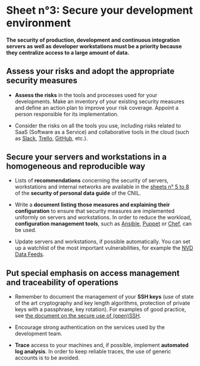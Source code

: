 # Sheet n°3: Secure your development environment

#### The security of production, development and continuous integration servers as well as developer workstations must be a priority because they centralize access to a large amount of data.

## Assess your risks and adopt the appropriate security measures

* **Assess the risks** in the tools and processes used for your developments. Make an inventory of your existing security measures and define an action plan to improve your risk coverage. Appoint a person responsible for its implementation.

* Consider the risks on all the tools you use, including risks related to SaaS (Software as a Service) and collaborative tools in the cloud (such as [Slack](https://slack.com), [Trello](https://trello.com), [GitHub](https://github.com), etc.).

## Secure your servers and workstations in a homogeneous and reproducible way

* Lists of **recommendations** concerning the security of servers, workstations and internal networks are available in the [sheets n° 5 to 8](https://www.cnil.fr/sites/default/files/atoms/files/cnil_guide_securite_personnelle_gb_web.pdf) of the **security of personal data guide** of the CNIL.

* Write a **document listing those measures and explaining their configuration** to ensure that security measures are implemented uniformly on servers and workstations. In order to reduce the workload, **configuration management tools**, such as [Ansible](https://github.com/ansible/ansible), [Puppet](https://github.com/puppetlabs/puppet) or [Chef](https://github.com/chef/chef), can be used.

* Update servers and workstations, if possible automatically. You can set up a watchlist of the most important vulnerabilities, for example the [NVD Data Feeds](https://nvd.nist.gov/vuln/data-feeds).

## Put special emphasis on access management and traceability of operations

* Remember to document the management of your **SSH keys** (use of state of the art cryptography and key length algorithms, protection of private keys with a passphrase, key rotation). For examples of good practice, see [the document on the secure use of (open)SSH](https://www.ssi.gouv.fr/uploads/2014/01/NT_OpenSSH_en.pdf).

* Encourage strong authentication on the services used by the development team.

* **Trace** access to your machines and, if possible, implement **automated log analysis**. In order to keep reliable traces, the use of generic accounts is to be avoided.

